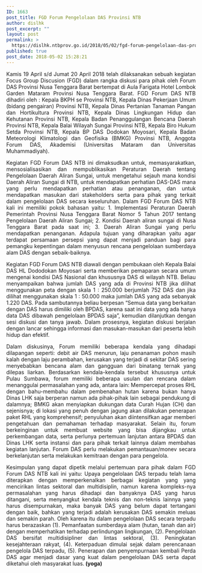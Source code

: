 ```yaml
---
ID: 1663
post_title: FGD Forum Pengelolaan DAS Provinsi NTB
author: dislhk
post_excerpt: ""
layout: post
permalink: >
  https://dislhk.ntbprov.go.id/2018/05/02/fgd-forum-pengelolaan-das-provinsi-ntb/
published: true
post_date: 2018-05-02 15:28:21
---
```

<p style="text-align: justify;">Kamis 19 April s/d Jumat 20 April 2018 telah dilaksanakan sebuah kegiatan Focus Group Discusion (FGD) dalam rangka diskusi para pihak oleh Forum DAS Provinsi Nusa Tenggara Barat bertempat di Aula Farigata Hotel Lombok Garden Mataram Provinsi Nusa Tenggara Barat. FGD Forum DAS NTB dihadiri oleh : Kepala BKPH se Provinsi NTB, Kepala Dinas Pekerjaan Umum (bidang pengairan) Provinsi NTB, Kepala Dinas Pertanian Tanaman Pangan dan Hortikultura Provinsi NTB, Kepala Dinas Lingkungan Hidup dan Kehutanan Provinsi NTB, Kepala Badan Penanggulangan Bencana Daerah Provinsi NTB, Kepala Balai Wilayah Sungai Provinsi NTB, Kepala Biro Hukum Setda Provinsi NTB, Kepala BP DAS Dodokan Moyosari, Kepala Badan Meteorologi Klimatologi dan Geofisika (BMKG) Provinsi NTB, Anggota Forum DAS, Akademisi (Universitas Mataram dan Universitas Muhammadiyah).</p>
<p style="text-align: justify;">Kegiatan FGD Forum DAS NTB ini dimaksudkan untuk, memasyarakatkan, mensosialisasikan dan mempublikasikan Peraturan Daerah tentang Pengelolaan Daerah Aliran Sungai, untuk mengetahui sejauh mana kondisi Daerah Aliran Sungai di NTB, untuk mendapatkan perhatian DAS-DAS mana yang perlu mendapatkan perhatian atau penanganan, dan untuk mendapatkan masukan dari stakeholders serta para pihak yang terkait dalam pengelolaan DAS secara keseluruhan. Dalam FGD Forum DAS NTB kali ini memiliki pokok bahasan yaitu: 1. Implementasi Peraturan Daerah Pemerintah Provinsi Nusa Tenggara Barat Nomor 5 Tahun 2017 tentang Pengelolaan Daerah Aliran Sungai; 2. Kondisi Daerah aliran sungai di Nusa Tenggara Barat pada saat ini; 3. Daerah Aliran Sungai yang perlu mendapatkan penanganan. Adapula tujuan yang diharapkan yaitu agar terdapat persamaan persepsi yang dapat menjadi panduan bagi para pemangku kepentingan dalam menyusun rencana pengelolaan sumberdaya alam DAS dengan sebaik-baiknya.</p>
<p style="text-align: justify;">Kegiatan FGD Forum DAS NTB diawali dengan pembukaan oleh Kepala Balai DAS HL Dododokan Moyosari serta memberikan pemaparan secara umum mengenai kondisi DAS Nasional dan khususnya DAS di wilayah NTB. Beliau menyampaikan bahwa jumlah DAS yang ada di Provinsi NTB jika dilihat menggunakan peta dengan skala 1 : 250.000 berjumlah 752 DAS dan jika dilihat menggunakan skala 1 : 50.000 maka jumlah DAS yang ada sebanyak 1.220 DAS. Pada sambutannya beliau berpesan “Semua data yang berkaitan dengan DAS harus dimiliki oleh BPDAS, karena saat ini data yang ada hanya data DAS dibawah pengelolaan BPDAS saja”, kemudian dilanjutkan dengan sesi diskusi dan tanya jawab. Dalam prosesnya, kegiatan diskusi berjalan dengan lancar sehingga informasi dan masukan-masukan dari peserta lebih hidup dan efektif.</p>
<p style="text-align: justify;">Dalam diskusinya, Forum memiliki beberapa kendala yang dihadapi dilapangan seperti: debit air DAS menurun, laju penanaman pohon masih kalah dengan laju perambahan, kerusakan yang terjadi di sekitar DAS sering menyebabkan bencana alam dan gangguan dari binatang ternak yang dilepas liarkan. Berdasarkan kendala-kendala tersebut khususnya untuk Pulau Sumbawa, forum memiliki beberapa usulan dan rencana dalam menanggulai permasalahan yang ada, antara lain: Mempercepat proses RHL dengan bahu-membahu dalam pembenahan hutan karena bukan hanya Dinas LHK saja berperan namun ada pihak-pihak lain sebagai pendukung di dalamnya; BMKG akan menyiapkan dukungan data Curah Hujan (CH) dan sejenisnya; di lokasi yang penuh dengan jagung akan dilakukan penerapan paket RHL yang komprehensif; penyuluhan akan diintensifkan agar memberi pengetahuan dan pemahaman terhadap masyarakat. Selain itu, forum berkeinginan untuk membuat website yang bisa dijangkau untuk perkembangan data, serta perlunya pertemuan lanjutan antara BPDAS dan Dinas LHK serta instansi dan para pihak terkait lainnya dalam membahas kegiatan lanjutan. Forum DAS perlu melakukan pemantauan/monev secara berkelanjutan serta melakukan kemitraan dengan para pengelola.</p>
<p style="text-align: justify;">Kesimpulan yang dapat dipetik melalui pertemuan para pihak dalam FGD Forum DAS NTB kali ini yaitu: Upaya pengelolaan DAS terpadu telah lama diterapkan dengan memperkenalkan berbagai kegiatan yang yang mencirikan lintas sektoral dan multidisiplin, namun karena kompleks-nya permasalahan yang harus dihadapi dan banyaknya DAS yang harus ditangani, serta menyangkut kendala teknis dan non-teknis lainnya yang harus disempurnakan, maka banyak DAS yang belum dapat tertangani dengan baik, bahkan yang terjadi adalah kerusakan DAS semakin meluas dan semakin parah. Oleh karena itu dalam pengelolaan DAS secara terpadu harus berazaskan (1). Pemanfaatan sumberdaya alam (hutan, tanah dan air) dengan memperhatikan terhadap perlindungan lingkungan, (2). Pengelolaan DAS bersifat multidisipliner dan lintas sektoral, (3). Peningkatan kesejahteraan rakyat, (4). Keterpaduan dimulai sejak dalam perencanaan pengelola DAS terpadu, (5). Penerapan dan penyempurnaan kembali Perda DAS agar menjadi dasar yang kuat dalam pengelolaan DAS serta dapat diketahui oleh masyarakat luas.<strong> (yoga)</strong></p>